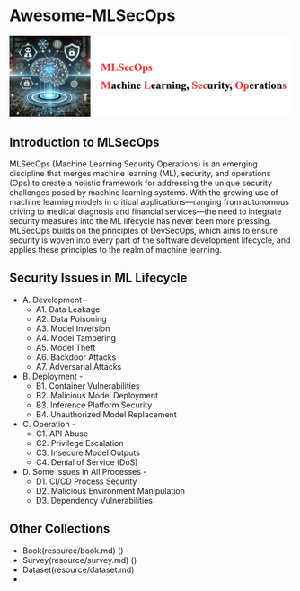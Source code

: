 # Awesome-MLSecOps

[<img src="figure/Title.png" alt="Awesome-LM-SSP" width="800" height="auto" class="center">](.)

## Introduction to MLSecOps

MLSecOps (Machine Learning Security Operations) is an emerging discipline that merges machine learning (ML), security, and operations (Ops) to create a holistic framework for addressing the unique security challenges posed by machine learning systems. With the growing use of machine learning models in critical applications—ranging from autonomous driving to medical diagnosis and financial services—the need to integrate security measures into the ML lifecycle has never been more pressing. MLSecOps builds on the principles of DevSecOps, which aims to ensure security is woven into every part of the software development lifecycle, and applies these principles to the realm of machine learning.

## Security Issues in ML Lifecycle 
- A. Development -
  - A1. Data Leakage
  - A2. Data Poisoning
  - A3. Model Inversion
  - A4. Model Tampering
  - A5. Model Theft
  - A6. Backdoor Attacks
  - A7. Adversarial Attacks
- B. Deployment -
  - B1. Container Vulnerabilities
  - B2. Malicious Model Deployment
  - B3. Inference Platform Security
  - B4. Unauthorized Model Replacement
- C. Operation -
  - C1. API Abuse
  - C2. Privilege Escalation
  - C3. Insecure Model Outputs
  - C4. Denial of Service (DoS)
- D. Some Issues in All Processes -
  - D1. CI/CD Process Security
  - D2. Malicious Environment Manipulation
  - D3. Dependency Vulnerabilities

## Other Collections
- Book(resource/book.md) ()
- Survey(resource/survey.md) ()
- Dataset(resource/dataset.md)
- 
